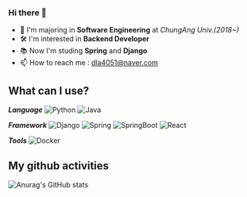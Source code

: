 ### Hi there 👋
- 🏫 I'm majoring in **Software Engineering** at _ChungAng Univ.(2018~)_
- 🛠 I'm interested in **Backend Developer**
- 📚 Now I'm studing **Spring** and **Django**
- 📫 How to reach me : dla4051@naver.com

<!--
**iimpala/iimpala** is a ✨ _special_ ✨ repository because its `README.md` (this file) appears on your GitHub profile.

Here are some ideas to get you started:

- 🔭 I’m currently working on ...
- 🌱 I’m currently learning ...
- 👯 I’m looking to collaborate on ...
- 🤔 I’m looking for help with ...
- 💬 Ask me about ...
- 📫 How to reach me: ...
- 😄 Pronouns: ...
- ⚡ Fun fact: ...
-->

## What can I use?
**_Language_**
![Python](https://img.shields.io/badge/Python-3776AB?style=flat-square&logo=Python&logoColor=white)
![Java](https://img.shields.io/badge/Java-007396?style=flat-square&logo=JAVA&logoColor=white)

**_Framework_**
![Django](https://img.shields.io/badge/Django-092E20?style=flat-square&logo=Django&logoColor=white)
![Spring](https://img.shields.io/badge/Spring-6DB33F?style=flat-square&logo=Spring&logoColor=white)
![SpringBoot](https://img.shields.io/badge/SpringBoot-6DB33F?style=flat-square&logo=SpringBoot&logoColor=white)
![React](https://img.shields.io/badge/React-61DAFB?style=flat-square&logo=React&logoColor=black)

**_Tools_**
![Docker](https://img.shields.io/badge/Docker-2496ED?style=flat-square&logo=Docker&logoColor=white)

## My github activities
![Anurag's GitHub stats](https://github-readme-stats.vercel.app/api?username=iimpala&show_icons=true&theme=radical&count_private=true)
